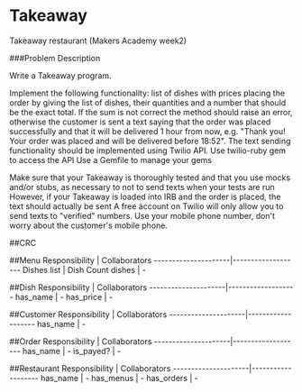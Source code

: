 Takeaway
========

Takeaway restaurant (Makers Academy week2)

###Problem Description

Write a Takeaway program.

Implement the following functionality:
list of dishes with prices
placing the order by giving the list of dishes, their quantities and a number that should be the exact total. If the sum is not correct the method should raise an error, otherwise the customer is sent a text saying that the order was placed successfully and that it will be delivered 1 hour from now, e.g. "Thank you! Your order was placed and will be delivered before 18:52".
The text sending functionality should be implemented using Twilio API. 
Use twilio-ruby gem to access the API
Use a Gemfile to manage your gems

Make sure that your Takeaway is thoroughly tested and that you use mocks and/or stubs, as necessary to not to send texts when your tests are run
However, if your Takeaway is loaded into IRB and the order is placed, the text should actually be sent
A free account on Twilio will only allow you to send texts to "verified" numbers. Use your mobile phone number, don't worry about the customer's mobile phone.

##CRC

##Menu
    Responsibility   |  Collaborators
---------------------|-------------------
Dishes list          |  Dish
Count dishes         |   -
               
##Dish
    Responsibility   |  Collaborators
---------------------|-------------------
has_name             |  -
has_price            |  -

##Customer
    Responsibility   |  Collaborators
---------------------|-------------------
has_name             |  -

##Order
    Responsibility   |  Collaborators
---------------------|-------------------
has_name             |  -
is_payed?            |  -

##Restaurant
    Responsibility   |  Collaborators
---------------------|-------------------
has_name             |  -
has_menus            |  -
has_orders           |  -

               
